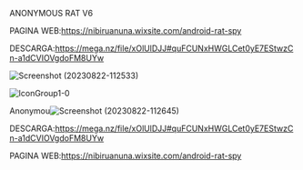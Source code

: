 ANONYMOUS RAT V6

PAGINA WEB:https://nibiruanuna.wixsite.com/android-rat-spy

DESCARGA:https://mega.nz/file/xOlUlDJJ#quFCUNxHWGLCet0yE7EStwzCn-a1dCVIOVgdoFM8UYw

![Screenshot (20230822-112533)](https://github.com/AndroidRat/Anonymous-Rat-v6/assets/104788786/503d3680-6eb8-45a1-a60b-d7c4bf9d6f9e)




![IconGroup1-0](https://github.com/AndroidRat/Anonymous-Rat-v6/assets/104788786/80d74fc6-2d51-42a6-83c4-5f3187c3f6ff)



Anonymou![Screenshot (20230822-112645)](https://github.com/AndroidRat/Anonymous-Rat-v6/assets/104788786/b8b7d188-a73b-4dc8-936d-492bfc99bfa9)

DESCARGA:https://mega.nz/file/xOlUlDJJ#quFCUNxHWGLCet0yE7EStwzCn-a1dCVIOVgdoFM8UYw

PAGINA WEB:https://nibiruanuna.wixsite.com/android-rat-spy


